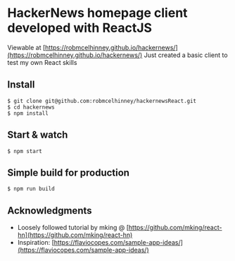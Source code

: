 # HackerNews homepage client developed with ReactJS
Viewable at [https://robmcelhinney.github.io/hackernews/](https://robmcelhinney.github.io/hackernews/)
Just created a basic client to test my own React skills

## Install

    $ git clone git@github.com:robmcelhinney/hackernewsReact.git
    $ cd hackernews
    $ npm install
    
   
## Start & watch

    $ npm start

## Simple build for production

    $ npm run build

## Acknowledgments

* Loosely followed tutorial by mking @ [https://github.com/mking/react-hn](https://github.com/mking/react-hn)
* Inspiration: [https://flaviocopes.com/sample-app-ideas/](https://flaviocopes.com/sample-app-ideas/)
